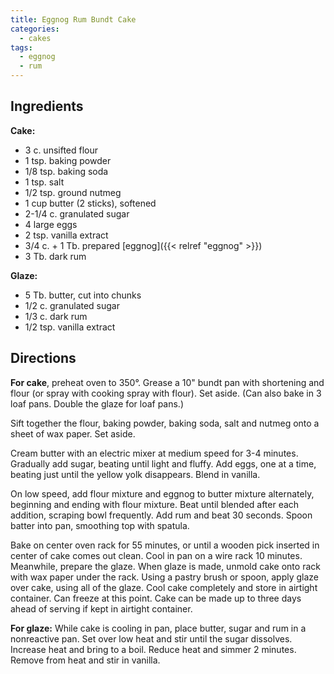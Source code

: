 ```yaml
---
title: Eggnog Rum Bundt Cake
categories:
  - cakes
tags:
  - eggnog
  - rum
---
```


## Ingredients

**Cake:**

- 3 c. unsifted flour
- 1 tsp. baking powder
- 1/8 tsp. baking soda
- 1 tsp. salt
- 1/2 tsp. ground nutmeg
- 1 cup butter (2 sticks), softened
- 2-1/4 c. granulated sugar
- 4 large eggs
- 2 tsp. vanilla extract
- 3/4 c. + 1 Tb. prepared [eggnog]({{< relref "eggnog" >}})
- 3 Tb. dark rum

**Glaze:**

- 5 Tb. butter, cut into chunks
- 1/2 c. granulated sugar
- 1/3 c. dark rum
- 1/2 tsp. vanilla extract

## Directions

**For cake**, preheat oven to 350°. Grease a 10" bundt pan with shortening and flour (or spray
with cooking spray with flour). Set aside. (Can also bake in 3 loaf pans. Double the glaze for
loaf pans.)

Sift together the flour, baking powder, baking soda, salt and nutmeg onto a sheet of wax paper.
Set aside.

Cream butter with an electric mixer at medium speed for 3-4 minutes. Gradually add sugar,
beating until light and fluffy. Add eggs, one at a time, beating just until the yellow yolk
disappears. Blend in vanilla.

On low speed, add flour mixture and eggnog to butter mixture alternately, beginning and ending
with flour mixture. Beat until blended after each addition, scraping bowl frequently. Add rum
and beat 30 seconds. Spoon batter into pan, smoothing top with spatula.

Bake on center oven rack for 55 minutes, or until a wooden pick inserted in center of cake
comes out clean. Cool in pan on a wire rack 10 minutes. Meanwhile, prepare the glaze. When
glaze is made, unmold cake onto rack with wax paper under the rack. Using a pastry brush or
spoon, apply glaze over cake, using all of the glaze. Cool cake completely and store in airtight
container. Can freeze at this point. Cake can be made up to three days ahead of serving if kept
in airtight container.

**For glaze:** While cake is cooling in pan, place butter, sugar and rum in a nonreactive pan. Set
over low heat and stir until the sugar dissolves. Increase heat and bring to a boil. Reduce heat
and simmer 2 minutes. Remove from heat and stir in vanilla.
